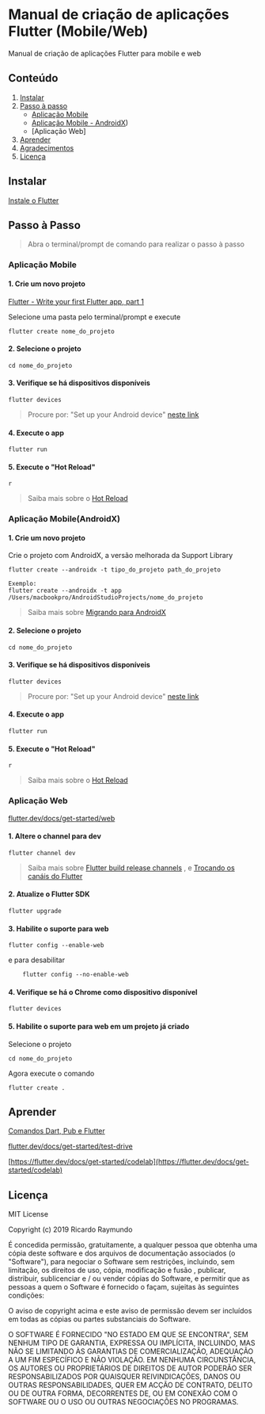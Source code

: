 # **Manual de criação de aplicações Flutter (Mobile/Web)**

Manual de criação de aplicações Flutter para mobile e web 


## Conteúdo
1. [Instalar](#instalar)
1. [Passo à passo](#passo-à-passo)
    * [Aplicação Mobile](#aplicação-mobile) 
    * [Aplicação Mobile - AndroidX](#Aplicação-Mobile-AndroidX))
    * [Aplicação Web]
1. [Aprender](#aprender)
1. [Agradecimentos](#Agradecimentos)
1. [Licença](#licença)

## Instalar
[Instale o Flutter](https://flutter.dev/docs/get-started/install)


## Passo à Passo
> Abra o terminal/prompt de comando para realizar o passo à passo

### Aplicação Mobile
#### 1. Crie um novo projeto
[Flutter - Write your first Flutter app, part 1](https://flutter.dev/docs/get-started/codelab)

Selecione uma pasta pelo terminal/prompt e execute
```
flutter create nome_do_projeto
```

#### 2.  Selecione o projeto

```
cd nome_do_projeto
```


#### 3.  Verifique se há dispositivos disponíveis

```
flutter devices
```
 
> Procure por:  "Set up your Android device" [neste link](https://kobiton.com/topics/develop-deploy-and-test-flutter-apps/)

#### 4.  Execute o app

```
flutter run
```

#### 5.  Execute o "Hot Reload"
`r`
> Saiba mais sobre o [Hot Reload](https://flutter.dev/docs/development/tools/hot-reload)

### Aplicação Mobile(AndroidX)
#### 1. Crie um novo projeto
Crie o projeto com AndroidX, a versão melhorada da Support Library
```
flutter create --androidx -t tipo_do_projeto path_do_projeto

Exemplo:
flutter create --androidx -t app /Users/macbookpro/AndroidStudioProjects/nome_do_projeto
```
> Saiba mais sobre [Migrando para AndroidX](https://flutter.dev/docs/development/androidx-migration) 

#### 2.  Selecione o projeto

```
cd nome_do_projeto
```


#### 3.  Verifique se há dispositivos disponíveis

```
flutter devices
```
 
> Procure por:  "Set up your Android device" [neste link](https://kobiton.com/topics/develop-deploy-and-test-flutter-apps/)

#### 4.  Execute o app

```
flutter run
```

#### 5.  Execute o "Hot Reload"
`r`
> Saiba mais sobre o [Hot Reload](https://flutter.dev/docs/development/tools/hot-reload)

### Aplicação Web
[flutter.dev/docs/get-started/web](https://flutter.dev/docs/get-started/web)
#### 1.  Altere o channel para dev

```
flutter channel dev
```

> Saiba mais sobre 
[Flutter build release channels](https://github.com/flutter/flutter/wiki/Flutter-build-release-channels)
, e [Trocando os canáis do Flutter](https://flutter.dev/docs/development/tools/sdk/upgrading#switching-flutter-channels)
#### 2.  Atualize o Flutter SDK

```
flutter upgrade
```


#### 3.  Habilite o suporte para web

```
flutter config --enable-web
```

e para desabilitar

```
    flutter config --no-enable-web
```


#### 4.  Verifique se há o Chrome como dispositivo disponível

```
flutter devices
```


#### 5. Habilite o suporte para web em um projeto já criado
Selecione o projeto
```
cd nome_do_projeto
```

Agora execute o comando
```
flutter create .
```



## Aprender

[Comandos Dart, Pub e Flutter](https://dartcode.org/docs/commands)


[flutter.dev/docs/get-started/test-drive](https://flutter.dev/docs/get-started/test-drive?tab=terminal#vscode)

[https://flutter.dev/docs/get-started/codelab](https://flutter.dev/docs/get-started/codelab)


## Licença

MIT License

Copyright (c) 2019 Ricardo Raymundo

É concedida permissão, gratuitamente, a qualquer pessoa que obtenha uma cópia deste software e dos arquivos de documentação associados (o "Software"), para negociar o Software sem restrições, incluindo, sem limitação, os direitos de uso, cópia, modificação e fusão , publicar, distribuir, sublicenciar e / ou vender cópias do Software, e permitir que as pessoas a quem o Software é fornecido o façam, sujeitas às seguintes condições:

O aviso de copyright acima e este aviso de permissão devem ser incluídos em todas as cópias ou partes substanciais do Software.

O SOFTWARE É FORNECIDO "NO ESTADO EM QUE SE ENCONTRA", SEM NENHUM TIPO DE GARANTIA, EXPRESSA OU IMPLÍCITA, INCLUINDO, MAS NÃO SE LIMITANDO ÀS GARANTIAS DE COMERCIALIZAÇÃO, ADEQUAÇÃO A UM FIM ESPECÍFICO E NÃO VIOLAÇÃO. EM NENHUMA CIRCUNSTÂNCIA, OS AUTORES OU PROPRIETÁRIOS DE DIREITOS DE AUTOR PODERÃO SER RESPONSABILIZADOS POR QUAISQUER REIVINDICAÇÕES, DANOS OU OUTRAS RESPONSABILIDADES, QUER EM ACÇÃO DE CONTRATO, DELITO OU DE OUTRA FORMA, DECORRENTES DE, OU EM CONEXÃO COM O SOFTWARE OU O USO OU OUTRAS NEGOCIAÇÕES NO PROGRAMAS.
